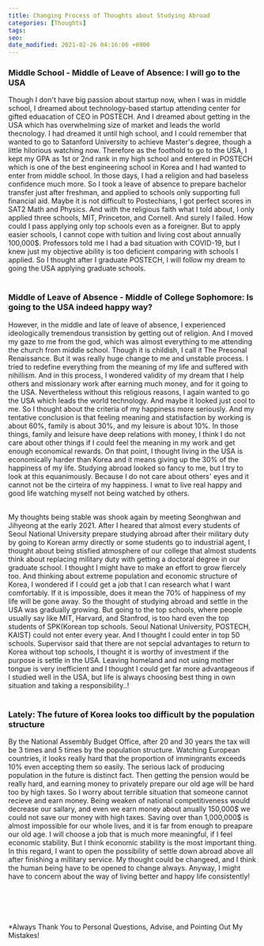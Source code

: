 ```yaml
---
title: Changing Process of Thoughts about Studying Abroad
categories: [Thoughts]
tags:
seo:
date_modified: 2021-02-26 04:16:00 +0900
---
```


### Middle School - Middle of Leave of Absence: I will go to the USA
Though I don't have big passion about startup now, when I was in middle school, I dreamed about technology-based startup attending center for gifted eduacation of CEO in POSTECH. And I dreamed about getting in the USA which has overwhelming size of market and leads the world thecnology. I had dreamed it until high school, and I could remember that wanted to go to Satanford University to achieve Master's degree, though a little hilorious watching now. Therefore as the foothold to go to the USA, I kept my GPA as 1st or 2nd rank in my high school and entered in POSTECH which is one of the best engineering school in Korea and I had wanted to enter from middle school. In those days, I had a religion and had baseless confidence much more. So I took a leave of absence to prepare bachelor transfer just after freshman, and applied to schools only supporting full financial aid. Maybe it is not difficult to Postechians, I got perfect scores in SAT2 Math and Physics. And with the religious faith what I told about, I only applied three schools, MIT, Princeton, and Cornell. And surely I failed. How could I pass applying only top schools even as a foreigner. But to apply easier schools, I cannot cope with tuition and living cost about annually 100,000$. Professors told me I had a bad situation with COVID-19, but I knew just my objective ability is too deficient comparing with schools I applied. So I thought after I graduate POSTECH, I will follow my dream to going the USA applying graduate schools.   
<br/>

### Middle of Leave of Absence - Middle of College Sophomore: Is going to the USA indeed happy way?
However, in the middle and late of leave of absence, I experienced ideologically tremendous transistion by getting out of religion. And I moved my gaze to me from the god, which was almost everything to me attending the church from middle school. Though it is childish, I call it The Presonal Renaissance. But it was really huge change to me and unstable process. I tried to redefine everything from the meaning of my life and suffered with nihillism. And in this process, I wondered validity of my dream that I help others and missionary work after earning much money, and for it going to the USA. Nevertheless without this religious reasons, I again wanted to go the USA which leads the world technology. And maybe it looked just cool to me. So I thought about the criteria of my happiness more seriously. And my tentative conclusion is that feeling meaning and statisfaction by working is about 60%, family is about 30%, and my leisure is about 10%. In those things, family and leisure have deep relations with money, I think I do not care about other things if I could feel the meaning in my work and get enough economical rewards. On that point, I thought living in the USA is economically harder than Korea and it means giving up the 30% of the happiness of my life. Studying abroad looked so fancy to me, but I try to look at this equanimously. Because I do not care about others' eyes and it cannot not be the cirteira of my happiness. I wnat to live real happy and good life watching myself not being watched by others.  
<br/>

My thoughts being stable was shook again by meeting Seonghwan and Jihyeong at the early 2021. After I heared that almost every students of Seoul National University prepare studying abroad after their military duty by going to Korean army directly or some students go to industrial agent, I thought about being stisfied atmosphere of our college that almost students think about replacing military duty with getting a doctoral degree in our graduate school. I thought I might have to make an effort to grow fiercely too. And thinking about extreme population and economic structure of Korea, I wondered if I could get a job that I can research what I want comfortably. If it is impossible, does it mean the 70% of happiness of my life will be gone away. So the thought of studying abroad and settle in the USA was gradually growing. But going to the top schools, where people usually say like MIT, Harvard, and Stanfrod, is too hard even the top students of SPK(Korean top schools. Seoul National University, POSTECH, KAIST) could not enter every year. And I thought I could enter in top 50 schools. Supervisor said that there are not sepcial advantages to return to Korea without top schools, I thought it is worthy of investment if the purpose is settle in the USA. Leaving homeland and not using mother tongue is very inefficient and I thought I could get far more advantageous if I studied well in the USA, but life is always choosing best thing in own situation and taking a responsibility..!  
<br/>

### Lately: The future of Korea looks too difficult by the population structure
By the National Assembly Budget Office, after 20 and 30 years the tax will be 3 times and 5 times by the population structure. Watching European countries, it looks really hard that the proportion of immingrants exceeds 10% even accepting them so easily. The serious lack of producing population in the future is distinct fact. Then getting the pension would be really hard, and earning money to privately prepare our old age will be hard too by high taxes. So I worry about terrible situation that someone cannot recieve and earn money. Being weaken of national competitiveness would decrease our sallary, and even we earn money about anually 150,000$ we could not save our money with high taxes. Saving over than 1,000,000$ is almost impossible for our whole lives, and it is far from enough to preapare our old age. I will choose a job that is much more meaningful, if I feel economic stability. But I think economic stability is the most important thing. In this regard, I want to open the possibility of settle down abroad above all after finishing a millitary service. My thought could be changeed, and I think the human being have to be opened to change always. Anyway, I might have to concern about the way of living better and happy life consistently!  
<br/> 
<br/>   
<br/>  
*Always Thank You to Personal Questions, Advise, and Pointing Out My Mistakes!
